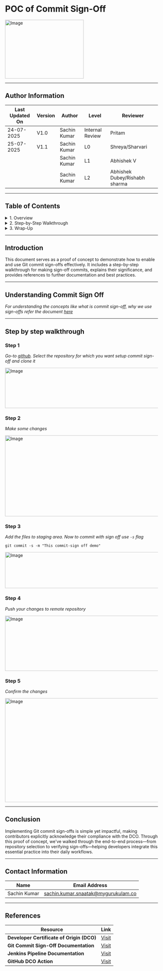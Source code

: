 # POC of Commit Sign-Off

<img width="259" height="194" alt="Image" src="https://github.com/user-attachments/assets/7ca2962c-ad06-4422-b1b7-e8bf49a180ed" />

---
## Author Information
| Last Updated On | Version | Author       | Level           | Reviewer   |
|-----------------|---------|--------------|-----------------|------------|
| 24-07-2025      | V1.0    | Sachin Kumar | Internal Review | Pritam     |
| 25-07-2025      | V1.1    | Sachin Kumar | L0              |Shreya/Sharvari|
|                 |         | Sachin Kumar | L1              | Abhishek V |
|                 |         | Sachin Kumar | L2              | Abhishek Dubey/Rishabh sharma|

---

## Table of Contents

<details>
<summary>1. Overview</summary>

- [Introduction](#introduction)  
- [Understanding Commit Sign Off](#understanding-commit-sign-off)  

</details>

<details>
<summary>2. Step-by-Step Walkthrough</summary>

- [Step 1: Clone the Repository](#step-1)  
- [Step 2: Make Some Changes](#step-2)  
- [Step 3: Commit with Sign-Off](#step-3)  
- [Step 4: Push to Remote](#step-4)  
- [Step 5: Confirm the Changes](#step-5)  

</details>

<details>
<summary>3. Wrap-Up</summary>

- [Conclusion](#conclusion)  
- [Contact](#contact)  
- [References](#references)

</details>

---

## Introduction

This document serves as a proof of concept to demonstrate how to enable and use Git commit sign-offs effectively. It includes a step-by-step walkthrough for making sign-off commits, explains their significance, and provides references to further documentation and best practices.

---

## Understanding Commit Sign Off

*For understanding the concepts like what is commit sign-off, why we use sign-offs refer the document [here](https://github.com/Snaatak-Apt-Get-Swag/documentation/blob/SCRUM-150-sachin/Applications/CI-Design/Generic%20CI%20Operation/Commit%20Sign%20Off/Introduction/README.md)*

---

## Step by step walkthrough

### Step 1

*Go-to [github](www.github.com). Select the repository for which you want setup commit sign-off and clone it*

<img width="1087" height="133" alt="Image" src="https://github.com/user-attachments/assets/03566f0f-ce06-41c4-afe9-45d8f6033c64" />

### Step 2

*Make some changes*

<img width="812" height="267" alt="Image" src="https://github.com/user-attachments/assets/6c61967f-fe47-4c16-be96-547120adbecc" />

### Step 3

*Add the files to staging area. Now to commit with sign off use `-s` flag*
```
git commit -s -m "This commit-sign off demo"
```

<img width="1083" height="119" alt="Image" src="https://github.com/user-attachments/assets/52a3b5c6-606a-4c06-a396-81c1ed2ed720" />

### Step 4

*Push your changes to remote repository*

<img width="1083" height="182" alt="Image" src="https://github.com/user-attachments/assets/1fe6f72b-215a-40bf-8f5a-0819c607751a" />

### Step 5

*Confirm the changes*

<img width="1358" height="343" alt="Image" src="https://github.com/user-attachments/assets/7bc219c3-7bd8-402c-909f-2e3a6bee8bec" />

---

## Conclusion

Implementing Git commit sign-offs is simple yet impactful, making contributors explicitly acknowledge their compliance with the DCO. Through this proof of concept, we've walked through the end-to-end process—from repository selection to verifying sign-offs—helping developers integrate this essential practice into their daily workflows.

---
## Contact Information
| Name            | Email Address                         |
|-----------------|---------------------------------------|
| Sachin Kumar  | [sachin.kumar.snaatak@mygurukulam.co](sachin.kumar.snaatak@mygurukulam.co) |

---

## References

| Resource                         | Link                                                |
|----------------------------------|-----------------------------------------------------|
| **Developer Certificate of Origin (DCO)** | [Visit](https://developercertificate.org/) |
| **Git Commit Sign-Off Documentation** | [Visit](https://git-scm.com/docs/git-commit#Documentation/git-commit.txt---signoff) |
| **Jenkins Pipeline Documentation** | [Visit](https://www.jenkins.io/doc/book/pipeline/) |
| **GitHub DCO Action**           | [Visit](https://github.com/probot/dco) |
